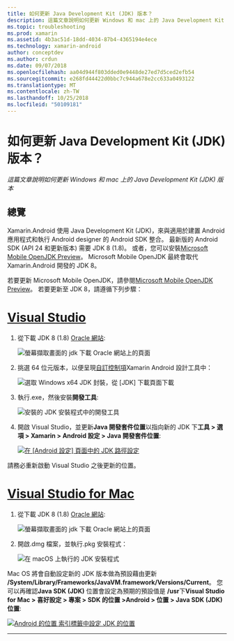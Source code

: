 ```yaml
---
title: 如何更新 Java Development Kit (JDK) 版本？
description: 這篇文章說明如何更新 Windows 和 mac 上的 Java Development Kit (JDK) 版本
ms.topic: troubleshooting
ms.prod: xamarin
ms.assetid: 4b3ac51d-18dd-4034-87b4-4365194e4ece
ms.technology: xamarin-android
author: conceptdev
ms.author: crdun
ms.date: 09/07/2018
ms.openlocfilehash: aa04d944f803dded0e9448de27ed7d5ced2efb54
ms.sourcegitcommit: e268fd44422d0bbc7c944a678e2cc633a0493122
ms.translationtype: MT
ms.contentlocale: zh-TW
ms.lasthandoff: 10/25/2018
ms.locfileid: "50109181"
---
```

# <a name="how-do-i-update-the-java-development-kit-jdk-version"></a>如何更新 Java Development Kit (JDK) 版本？

_這篇文章說明如何更新 Windows 和 mac 上的 Java Development Kit (JDK) 版本_

## <a name="overview"></a>總覽

Xamarin.Android 使用 Java Development Kit (JDK)，來與適用於建置 Android 應用程式和執行 Android designer 的 Android SDK 整合。 最新版的 Android SDK (API 24 和更新版本) 需要 JDK 8 (1.8)。 或者，您可以安裝[Microsoft Mobile OpenJDK Preview](~/android/get-started/installation/openjdk.md)。 Microsoft Mobile OpenJDK 最終會取代 Xamarin.Android 開發的 JDK 8。

若要更新 Microsoft Mobile OpenJDK，請參閱[Microsoft Mobile OpenJDK Preview](~/android/get-started/installation/openjdk.md)。 若要更新至 JDK 8，請遵循下列步驟：

# <a name="visual-studiotabwindows"></a>[Visual Studio](#tab/windows)

1.  從下載 JDK 8 (1.8) [Oracle 網站](http://www.oracle.com/technetwork/java/javase/downloads/index.html):

    ![螢幕擷取畫面的 jdk 下載 Oracle 網站上的頁面](update-jdk-images/image1.png)

2.  挑選 64 位元版本，以便呈現[自訂控制項](https://developer.xamarin.com/releases/vs/xamarin.vs_4/xamarin.vs_4.2/#androiddesignercustomcontrols)Xamarin Android 設計工具中：

    ![選取 Windows x64 JDK 封裝，從 [JDK] 下載頁面下載](update-jdk-images/image2.png)

3.  執行.exe，然後安裝**開發工具**:

    ![安裝的 JDK 安裝程式中的開發工具](update-jdk-images/image3.png)

4.  開啟 Visual Studio，並更新**Java 開發套件位置**以指向新的 JDK 下**工具 > 選項 > Xamarin > Android 設定 > Java 開發套件位置**:

    [![在 [Android 設定] 頁面中的 JDK 路徑設定](update-jdk-images/image4-sml.png)](update-jdk-images/image4.png#lightbox)

請務必重新啟動 Visual Studio 之後更新的位置。

# <a name="visual-studio-for-mactabmacos"></a>[Visual Studio for Mac](#tab/macos)

1.  從下載 JDK 8 (1.8) [Oracle 網站](http://www.oracle.com/technetwork/java/javase/downloads/index.html):

    ![螢幕擷取畫面的 jdk 下載 Oracle 網站上的頁面](update-jdk-images/image1.png)

2.  開啟.dmg 檔案，並執行.pkg 安裝程式：

    ![在 macOS 上執行的 JDK 安裝程式](update-jdk-images/image5.png)

Mac OS 將會自動設定新的 JDK 版本做為預設藉由更新 **/System/Library/Frameworks/JavaVM.framework/Versions/Current**。 您可以再確認**Java SDK (JDK)** 位置會設定為預期的預設值是 **/usr**下**Visual Studio for Mac > 喜好設定 > 專案 > SDK 的位置 >Android > 位置 > Java SDK (JDK) 位置**:

[![Android 的位置 索引標籤中設定 JDK 的位置](update-jdk-images/image6-sml.png)](update-jdk-images/image6.png#lightbox)

-----

